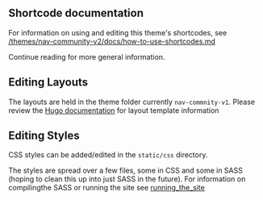 ## Shortcode documentation

For information on using and editing this theme's shortcodes, see [/themes/nav-community-v2/docs/how-to-use-shortcodes.md](/themes/nav-community-v2/docs/how-to-use-shortcodes.md)

Continue reading for more general information.


## Editing Layouts
The layouts are held in the theme folder currently `nav-commnity-v1`. Please review the [Hugo documentation](https://gohugo.io/documentation/) for layout template information

## Editing Styles
CSS styles can be added/edited in the `static/css` directory. 

The styles are spread over a few files, some in CSS and some in SASS (hoping to clean this up into just SASS in the future). For information on compilingthe SASS or running the site see [running_the_site](running_the_site.md)
